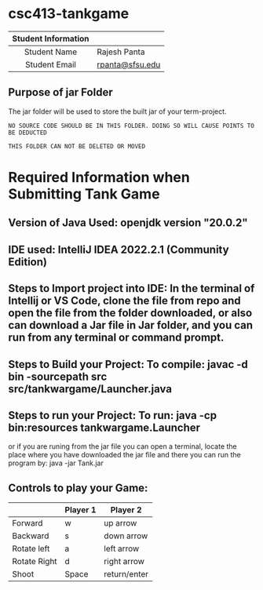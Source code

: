 # csc413-tankgame


| Student Information |                |
|:-------------------:|----------------|
|  Student Name       |   Rajesh Panta    |
|  Student Email      |   rpanta@sfsu.edu   |


## Purpose of jar Folder 
The jar folder will be used to store the built jar of your term-project.

`NO SOURCE CODE SHOULD BE IN THIS FOLDER. DOING SO WILL CAUSE POINTS TO BE DEDUCTED`

`THIS FOLDER CAN NOT BE DELETED OR MOVED`

# Required Information when Submitting Tank Game

## Version of Java Used: openjdk version "20.0.2"

## IDE used: IntelliJ IDEA 2022.2.1 (Community Edition)

## Steps to Import project into IDE: In the terminal of Intellij or VS Code, clone the file from repo and open the file from the folder downloaded, or also can download a Jar file in Jar folder, and you can run from any terminal or command prompt. 

## Steps to Build your Project: To compile: javac -d bin -sourcepath src src/tankwargame/Launcher.java
 
## Steps to run your Project: To run: java -cp bin:resources tankwargame.Launcher
or if you are runing from the jar file you can open a terminal, locate the place where you have downloaded the jar file and there you can run the program by: java -jar Tank.jar

## Controls to play your Game:

|               | Player 1 | Player 2 |
|---------------|-----------|----------------|
|  Forward      |    w      |   up arrow     |
|  Backward     |    s      |   down arrow   |
|  Rotate left  |    a      |   left arrow   |
|  Rotate Right |    d      |   right arrow  |
|  Shoot        |  Space    |   return/enter |

<!-- you may add more controls if you need to. -->
